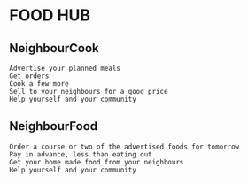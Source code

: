 # FOOD HUB

## NeighbourCook
    Advertise your planned meals 
    Get orders
    Cook a few more
    Sell to your neighbours for a good price
    Help yourself and your community 

## NeighbourFood
    Order a course or two of the advertised foods for tomorrow
    Pay in advance, less than eating out
    Get your home made food from your neighbours
    Help yourself and your community 
